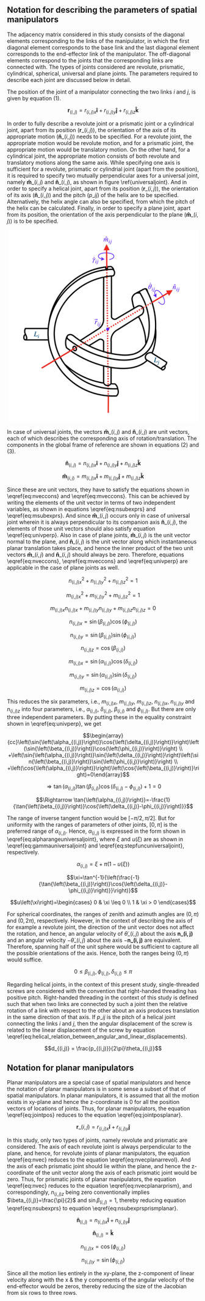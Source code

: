 ## Notation for describing the parameters of spatial manipulators

The adjacency matrix considered in this study consists of the diagonal elements corresponding to the links of the manipulator, in which the first diagonal element corresponds to the base link and the last diagonal element corresponds to the end-effector link of the manipulator. The off-diagonal elements correspond to the joints that the corresponding links are connected with. The types of joints considered are revolute, prismatic, cylindrical, spherical, universal and plane joints. The parameters required to describe each joint are discussed below in detail.

The position of the joint of a manipulator connecting the two links $i$ and $j$, is given by equation (1).

$$\mathbf{r}_{(i,j)}=r_{(i,j)x}\mathbf{\hat{i}}+r_{(i,j)y}\mathbf{\hat{j}}+r_{(i,j)z}\mathbf{\hat{k}} \tag{1}$$



In order to fully describe a revolute joint or a prismatic joint or a cylindrical joint, apart from its position ($\mathbf{r}\_{(i,j)}$), the orientation of the axis of its appropriate motion ($\mathbf{\hat{n}}\_{(i,j)}$) needs to be specified. For a revolute joint, the appropriate motion would be revolute motion, and for a prismatic joint, the appropriate motion would be translatory motion. On the other hand, for a cylindrical joint, the appropriate motion consists of both revolute and translatory motions along the same axis. While specifying one axis is sufficient for a revolute, prismatic or cylindrial joint (apart from the position), it is required to specify two mutually perpendicular axes for a universal joint, namely $\mathbf{\hat{m}}\_{(i,j)}$ and $\mathbf{\hat{n}}\_{(i,j)}$, as shown in figure \ref{universaljoint}. And in order to specify a helical joint, apart from its position ($\mathbf{r}\_{(i,j)}$), the orientation of its axis ($\mathbf{\hat{n}}\_{(i,j)}$) and the pitch ($p\_{ij}$) of the helix are to be specified. Alternatively, the helix angle can also be specified, from which the pitch of the helix can be calculated. Finally, in order to specify a plane joint, apart from its position, the orientation of the axis perpendicular to the plane ($\mathbf{\hat{m}}\_{(i,j)}$) is to be specified.




<p align="center">
    <img src="./universaljoint.png" alt="Universal Joint" width="500px">
</p>



In case of universal joints, the vectors $\mathbf{\hat{m}}\_{(i,j)}$ and $\mathbf{\hat{n}}\_{(i,j)}$ are unit vectors, each of which describes the corresponding axis of rotation/translation. The components in the global frame of reference are shown in equations (2) and (3). 






$$\mathbf{\hat{n}}_{(i,j)}=n_{(i,j)x}\mathbf{\hat{i}}+n_{(i,j)y}\mathbf{\hat{j}}+n_{(i,j)z}\mathbf{\hat{k}} \tag{2}$$

$$\mathbf{\hat{m}}_{(i,j)}=m_{(i,j)x}\mathbf{\hat{i}}+m_{(i,j)y}\mathbf{\hat{j}}+m_{(i,j)z}\mathbf{\hat{k}} \tag{3}$$





Since these are unit vectors, they have to satisfy the equations shown in \eqref{eq:nveccons} and \eqref{eq:mveccons}. This can be achieved by writing the elements of the unit vector in terms of two independent variables, as shown in equations \eqref{eq:nsubexprs} and \eqref{eq:msubexprs}. And since $\mathbf{\hat{m}}\_{(i,j)}$ occurs only in case of universal joint wherein it is always perpendicular to its companion axis $\mathbf{\hat{n}}\_{(i,j)}$, the elements of those unit vectors should also satisfy equation \eqref{eq:univperp}. Also in case of plane joints, $\mathbf{\hat{m}}\_{(i,j)}$ is the unit vector normal to the plane, and $\mathbf{\hat{n}}\_{(i,j)}$ is the unit vector along which instantaneous planar translation takes place, and hence the inner product of the two unit vectors $\mathbf{\hat{m}}\_{(i,j)}$ and $\mathbf{\hat{n}}\_{(i,j)}$ should always be zero. Therefore, equations \eqref{eq:nveccons}, \eqref{eq:mveccons} and \eqref{eq:univperp} are applicable in the case of plane joints as well.

$$n_{(i,j)x}^2+n_{(i,j)y}^2+n_{(i,j)z}^2=1 \tag{4}$$



$$m_{(i,j)x}^2+m_{(i,j)y}^2+m_{(i,j)z}^2=1 \tag{5}$$



$$m_{(i,j)x}n_{(i,j)x}+m_{(i,j)y}n_{(i,j)y}+m_{(i,j)z}n_{(i,j)z}=0 \tag{6}$$












$$n_{(i,j)x} = \sin{\left(\beta_{(i,j)}\right)}\cos{\left(\phi_{(i,j)}\right)} \tag{7}$$

$$n_{(i,j)y} = \sin{\left(\beta_{(i,j)}\right)}\sin{\left(\phi_{(i,j)}\right)} \tag{8}$$

$$n_{(i,j)z} = \cos{\left(\beta_{(i,j)}\right)} \tag{9}$$










$$m_{(i,j)x} = \sin{\left(\alpha_{(i,j)}\right)}\cos{\left(\delta_{(i,j)}\right)} \tag{10}$$

$$m_{(i,j)y} = \sin{\left(\alpha_{(i,j)}\right)}\sin{\left(\delta_{(i,j)}\right)} \tag{11}$$

$$m_{(i,j)z} = \cos{\left(\alpha_{(i,j)}\right)} \tag{12}$$





This reduces the six parameters, i.e., $m_{(i,j)x}$, $m_{(i,j)y}$, $m_{(i,j)z}$, $n_{(i,j)x}$, $n_{(i,j)y}$ and $n_{(i,j)z}$ into four parameters, i.e., $\alpha_{(i,j)}$, $\delta_{(i,j)}$, $\beta_{(i,j)}$ and $\phi_{(i,j)}$. But there are only three independent parameters. By putting these in the equality constraint shown in \eqref{eq:univperp}, we get

$$\begin{array}{cc}\left(\sin{\left(\alpha_{(i,j)}\right)}\cos{\left(\delta_{(i,j)}\right)}\right)\left(\sin{\left(\beta_{(i,j)}\right)}\cos{\left(\phi_{(i,j)}\right)}\right)
\\
+\left(\sin{\left(\alpha_{(i,j)}\right)}\sin{\left(\delta_{(i,j)}\right)}\right)\left(\sin{\left(\beta_{(i,j)}\right)}\sin{\left(\phi_{(i,j)}\right)}\right)
\\
+\left(\cos{\left(\alpha_{(i,j)}\right)}\right)\left(\cos{\left(\beta_{(i,j)}\right)}\right)=0\end{array}$$



$$\Rightarrow \tan{\left(\alpha_{(i,j)}\right)}\tan{\left(\beta_{(i,j)}\right)}\cos{\left(\delta_{(i,j)}-\phi_{(i,j)}\right)}+1=0$$

$$\Rightarrow \tan{\left(\alpha_{(i,j)}\right)}=-\frac{1}{\tan{\left(\beta_{(i,j)}\right)}\cos{\left(\delta_{(i,j)}-\phi_{(i,j)}\right)}}$$



The range of inverse tangent function would be $[-\pi/2,\pi/2]$. But for uniformity with the ranges of parameters of other joints, $[0,\pi]$ is the preferred range of $\alpha_{(i,j)}$. Hence, $\alpha_{(i,j)}$ is expressed in the form shown in \eqref{eq:alpharangeuniversaljoint}, where $\xi$ and $u\left(\xi\right)$ are as shown in \eqref{eq:gammauniversaljoint} and \eqref{eq:stepfuncuniversaljoint}, respectively.

$$\alpha_{(i,j)}=\xi+\pi\left(1-u\left(\xi\right)\right)$$





$$\xi=\tan^{-1}{\left(\frac{-1}{\tan{\left(\beta_{(i,j)}\right)}\cos{\left(\delta_{(i,j)}-\phi_{(i,j)}\right)}}\right)}$$



$$u\left(\xi\right)=\begin{cases} 0 & \xi \leq 0 \\ 1 & \xi > 0 \end{cases}$$




For spherical coordinates, the ranges of zenith and azimuth angles are $(0,\pi)$ and $(0,2\pi)$, respectively. However, in the context of describing the axis of for example a revolute joint, the direction of the unit vector does not affect the rotation, and hence, an angular velocity of $\dot{\theta}\_{(i,j)}$ about the axis $\mathbf{n\_{(i,j)}}$ and an angular velocity $-\dot{\theta}\_{(i,j)}$ about the axis $-\mathbf{n\_{(i,j)}}$ are equivalent. Therefore, spanning half of the unit sphere would be sufficient to capture all the possible orientations of the axis. Hence, both the ranges being $(0,\pi)$ would suffice.

$$0\leq\beta_{(i,j)},\phi_{(i,j)},\delta_{(i,j)}\leq\pi$$













Regarding helical joints, in the context of this present study, single-threaded screws are considered with the convention that right-handed threading has positive pitch. Right-handed threading in the context of this study is defined such that when two links are connected by such a joint then the relative rotation of a link with respect to the other about an axis produces translation in the same direction of that axis. If $p\_{ij}$ is the pitch of a helical joint connecting the links $i$ and $j$, then the angular displacement of the screw is related to the linear displacement of the screw by equation \eqref{eq:helical_relation_between_angular_and_linear_displacements}.

$$d_{(i,j)} = \frac{p_{(i,j)}}{2\pi}\theta_{(i,j)}$$



## Notation for planar manipulators
Planar manipulators are a special case of spatial manipulators and hence the notation of planar manipulators is in some sense a subset of that of spatial manipulators. In planar manipulators, it is assumed that all the motion exists in xy-plane and hence the z-coordinate is 0 for all the position vectors of locations of joints. Thus, for planar manipulators, the equation \eqref{eq:jointpos} reduces to the equation \eqref{eq:jointposplanar}. 

$$\mathbf{r}\_{(i,j)}=r_{(i,j)x}\mathbf{\hat{i}}+r_{(i,j)y}\mathbf{\hat{j}}$$



In this study, only two types of joints, namely revolute and prismatic are considered. The axis of each revolute joint is always perpendicular to the plane, and hence, for revolute joints of planar manipulators, the equation \eqref{eq:nvec} reduces to the equation \eqref{eq:nvecplanarrevol}. And the axis of each prismatic joint should lie within the plane, and hence the z-coordinate of the unit vector along the axis of each prismatic joint would be zero. Thus, for prismatic joints of planar manipulators, the equation \eqref{eq:nvec} reduces to the equation \eqref{eq:nvecplanarprism}, and correspondingly, $n_{(i,j)z}$ being zero conventionally implies $\beta_{(i,j)}=\frac{\pi}{2}$ and $\sin{\beta_{(i,j)}}=1$, thereby reducing equation \eqref{eq:nsubexprs} to equation \eqref{eq:nsubexprsprismplanar}.

$$\mathbf{\hat{n}}_{(i,j)} = n_{(i,j)x}\mathbf{\hat{i}}+n_{(i,j)y}\mathbf{\hat{j}}$$

$$\mathbf{\hat{n}}_{(i,j)} = \mathbf{\hat{k}}$$




$$n_{(i,j)x} = \cos{\left(\phi_{(i,j)}\right)}$$

$$n_{(i,j)y} = \sin{\left(\phi_{(i,j)}\right)}$$




Since all the motion lies entirely in the xy-plane, the z-component of linear velocity along with the x \& the y components of the angular velocity of the end-effector would be zeros, thereby reducing the size of the Jacobian from six rows to three rows.
